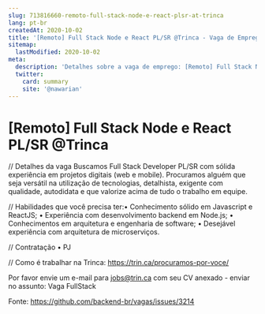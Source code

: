 ```yaml
---
slug: 713816660-remoto-full-stack-node-e-react-plsr-at-trinca
lang: pt-br
createdAt: 2020-10-02
title: '[Remoto] Full Stack Node e React PL/SR @Trinca - Vaga de Emprego'
sitemap:
  lastModified: 2020-10-02
meta:
  description: 'Detalhes sobre a vaga de emprego: [Remoto] Full Stack Node e React PL/SR @Trinca'
  twitter:
    card: summary
    site: '@nawarian'
---
```


# [Remoto] Full Stack Node e React PL/SR @Trinca

// Detalhes da vaga
Buscamos Full Stack Developer PL/SR com sólida experiência em projetos digitais (web e mobile). Procuramos alguém que seja versátil na utilização de tecnologias, detalhista, exigente com qualidade, autodidata e que valorize acima de tudo o trabalho em equipe.

// Habilidades que você precisa ter:• Conhecimento sólido em Javascript e ReactJS;
• Experiência com desenvolvimento backend em Node.js;
• Conhecimentos em arquitetura e engenharia de software;
• Desejável experiência com arquitetura de microserviços.

// Contratação
• PJ

// Como é trabalhar na Trinca: https://trin.ca/procuramos-por-voce/

Por favor envie um e-mail para jobs@trin.ca com seu CV anexado - enviar no assunto: Vaga FullStack




Fonte: https://github.com/backend-br/vagas/issues/3214